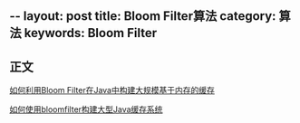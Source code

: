 --
layout: post
title: Bloom Filter算法
category: 算法
keywords: Bloom Filter
---

## 正文

[如何利用Bloom Filter在Java中构建大规模基于内存的缓存](http://colobu.com/2014/08/13/How-to-use-bloom-filter-to-build-a-large-in-memory-cache-in-Java/)

[如何使用bloomfilter构建大型Java缓存系统](http://www.importnew.com/13032.html)


